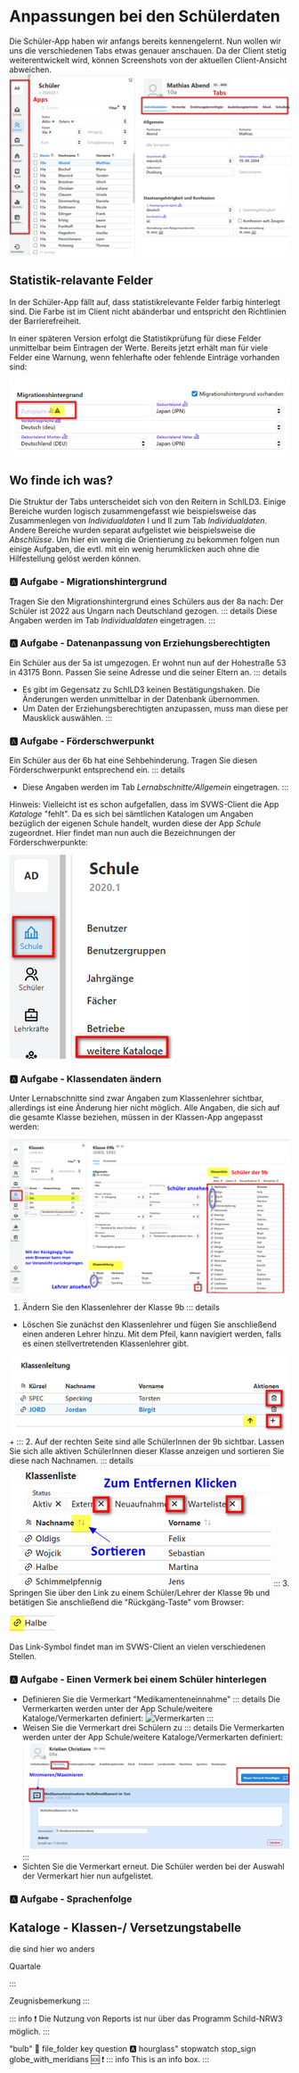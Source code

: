 # Anpassungen bei den Schülerdaten

Die Schüler-App haben wir anfangs bereits kennengelernt. Nun wollen wir uns die verschiedenen Tabs etwas genauer anschauen. Da der Client stetig weiterentwickelt wird, können Screenshots von der aktuellen Client-Ansicht abweichen. 
![Bezeichnungen im Client](./graphics/vonS2nachS3_schueler_client_Bezeichnung.png) 

## Statistik-relavante Felder
In der Schüler-App fällt auf, dass statistikrelevante Felder farbig hinterlegt sind. Die Farbe ist im Client nicht abänderbar und entspricht den Richtlinien der Barrierefreiheit.

In einer späteren Version erfolgt die Statistikprüfung für diese Felder unmittelbar beim Eintragen der Werte. Bereits jetzt erhält man für viele Felder eine Warnung, wenn fehlerhafte oder fehlende Einträge vorhanden sind:

![Statistikfelder](./graphics/vonS2nachS3_schueler_client_statistik.png) 


## Wo finde ich was?
Die Struktur der Tabs unterscheidet sich von den Reitern in SchILD3. Einige Bereiche wurden logisch zusammengefasst wie beispielsweise das Zusammenlegen von *Individualdaten* I und II zum Tab *Individualdaten*. Andere Bereiche wurden separat aufgelistet wie beispielsweise die *Abschlüsse*. 
Um hier ein wenig die Orientierung zu bekommen folgen nun einige Aufgaben, die evtl. mit ein wenig herumklicken auch ohne die Hilfestellung gelöst werden können.

###  :a: Aufgabe - Migrationshintergrund
Tragen Sie den Migrationshintergrund eines Schülers aus der 8a nach: Der Schüler ist 2022 aus Ungarn nach Deutschland gezogen. 
::: details
Diese Angaben werden im Tab *Individualdaten* eingetragen.
:::

###  :a: Aufgabe - Datenanpassung von Erziehungsberechtigten
Ein Schüler aus der 5a ist umgezogen. Er wohnt nun auf der Hohestraße 53 in 43175 Bonn. Passen Sie seine Adresse und die seiner Eltern an.
::: details
+ Es gibt im Gegensatz zu SchILD3 keinen Bestätigungshaken. Die Änderungen werden unmittelbar in der Datenbank übernommen.
+ Um Daten der Erziehungsberechtigten anzupassen, muss man diese per Mausklick auswählen. 
:::

###  :a: Aufgabe - Förderschwerpunkt
Ein Schüler aus der 6b hat eine Sehbehinderung. Tragen Sie diesen Förderschwerpunkt entsprechend ein.
::: details
+ Diese Angaben werden im Tab *Lernabschnitte/Allgemein* eingetragen.
:::


Hinweis: Vielleicht ist es schon aufgefallen, dass im SVWS-Client die App *Kataloge* "fehlt". Da es sich bei sämtlichen Katalogen um Angaben bezüglich der eigenen Schule handelt, wurden diese der App *Schule* zugeordnet. Hier findet man nun auch die Bezeichnungen der Förderschwerpunkte:

![Kataloge](./graphics/vonS2nachS3_schueler_client_kataloge.png) 

###  :a: Aufgabe - Klassendaten ändern
 Unter Lernabschnitte sind zwar Angaben zum Klassenlehrer sichtbar, allerdings ist eine Änderung hier nicht möglich. Alle Angaben, die sich auf die gesamte Klasse beziehen, müssen in der Klassen-App angepasst werden:

![Klassen](./graphics/vonS2nachS3_schueler_client_klassen.png) 


 1. Ändern Sie den Klassenlehrer der Klasse 9b 
   ::: details
+ Löschen Sie zunächst den Klassenlehrer und fügen Sie anschließend einen anderen Lehrer hinzu. Mit dem Pfeil, kann navigiert werden, falls es einen stellvertretenden Klassenlehrer gibt.

![Klassenlehrer](./graphics/vonS2nachS3_schueler_client_klassenlehrer.png) 
+ 
:::
 2. Auf der rechten Seite sind alle SchülerInnen der 9b sichtbar. Lassen Sie sich alle aktiven SchülerInnen dieser Klasse anzeigen und sortieren Sie diese nach Nachnamen. 
 ::: details
![Klassenliste](./graphics/vonS2nachS3_schueler_client_klassenliste.png) 
:::
3. Springen Sie über den Link zu einem Schüler/Lehrer der Klasse 9b und betätigen Sie anschließend die "Rückgäng-Taste" vom Browser:

 ![Klassenliste](./graphics/vonS2nachS3_schueler_client_link.png) 
 
Das Link-Symbol findet man im SVWS-Client an vielen verschiedenen Stellen.

###  :a: Aufgabe - Einen Vermerk bei einem Schüler hinterlegen   
+ Definieren Sie die Vermerkart "Medikamenteneinnahme"
   ::: details
   Die Vermerkarten werden unter der App Schule/weitere Kataloge/Vermerkarten definiert:
    ![Vermerkarten](./graphics/vonS2nachS3_schueler_client_vermerkarten.png) 
    :::
+ Weisen Sie die Vermerkart drei Schülern zu
  ::: details
   Die Vermerkarten werden unter der App Schule/weitere Kataloge/Vermerkarten definiert:
    ![Vermerkart zuweisen](./graphics/vonS2nachS3_schueler_client_schuelervermerk.png) 
    :::
+ Sichten Sie die Vermerkart erneut. Die Schüler werden bei der Auswahl der Vermerkart hier nun aufgelistet.



### :a: Aufgabe - Sprachenfolge





## Kataloge - Klassen-/ Versetzungstabelle
die sind hier wo anders

 


 Quartale

 :::

Zeugnisbemerkung
:::
     
::: info 
:exclamation: Die Nutzung von Reports ist nur über das Programm Schild-NRW3 möglich.
:::


"bulb"
:mag_right:
file_folder
key
question
:a:
hourglass"
stopwatch
stop_sign
globe_with_meridians
:sos:
:exclamation:
::: info
This is an info box.
:::


